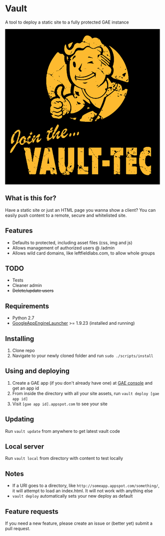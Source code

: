 # Vault
A tool to deploy a static site to a fully protected GAE instance

![Vault Tect](fallout-boy.png)

## What is this for?
Have a static site or just an HTML page you wanna show a client? You can easily push content to a remote, secure and whitelisted site.

## Features
* Defaults to protected, including asset files (css, img and js)
* Allows management of authorized users @ /admin
* Allows wild card domains, like leftfieldlabs.com, to allow whole groups

## TODO
* Tests
* Cleaner admin
* ~~Delete/update users~~

## Requirements
* Python 2.7
* [GoogleAppEngineLauncher](http://code.google.com/appengine/) >= 1.9.23 (installed and running)

## Installing
1. Clone repo
1. Navigate to your newly cloned folder and run `sudo ./scripts/install`

## Using and deploying
1. Create a GAE app (if you don't already have one) at [GAE console](http://console.developers.google.com) and get an app id
1. From inside the directory with all your site assets, run `vault deploy [gae app id]`
1. Visit `[gae app id].appspot.com` to see your site

## Updating
Run `vault update` from anywhere to get latest vault code

## Local server
Run `vault local` from directory with content to test locally

## Notes
* If a URI goes to a directory, like `http://someapp.appspot.com/something/`, it will attempt to load an index.html. It will not work with anything else
* `vault deploy` automatically sets your new deploy as default

## Feature requests
If you need a new feature, please create an issue or (better yet) submit a pull request.
